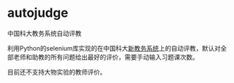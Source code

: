 # autojudge
中国科大教务系统自动评教

利用Python的selenium库实现的在中国科大[新教务系统](https://jw.ustc.edu.cn)上的自动评教，默认对全部老师和助教的所有问题给出最好的评价，需要手动输入习题课次数。

目前还不支持大物实验的教师评价。
